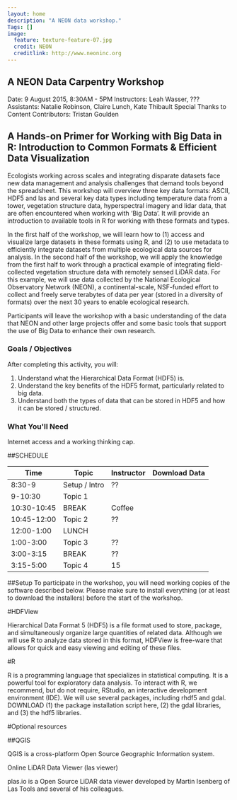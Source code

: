 ```yaml
---
layout: home
description: "A NEON data workshop."
Tags: []
image:
  feature: texture-feature-07.jpg
  credit: NEON
  creditlink: http://www.neoninc.org
---
```


<div id="objectives">
<h2>A NEON Data Carpentry Workshop</h2>
Date: 9 August 2015, 8:30AM - 5PM
Instructors: Leah Wasser, ???
Assistants: Natalie Robinson, Claire Lunch, Kate Thibault
Special Thanks to Content Contributors: Tristan Goulden

<h2>A Hands-on Primer for Working with Big Data in R: Introduction to Common Formats & Efficient Data Visualization</h2>

<p>Ecologists working across scales and integrating disparate datasets face new data management and analysis challenges that demand tools beyond the spreadsheet. This workshop will overview three key data formats: ASCII, HDF5 and las and several key data types including temperature data from a tower, vegetation structure data, hyperspectral imagery and lidar data, that are often encountered when working with ‘Big Data’.  It will provide an introduction to available tools in R for working with these formats and types.</p> 

<p>In the first half of the workshop, we will learn how to (1) access and visualize large datasets in these formats using R, and (2) to use metadata to efficiently integrate datasets from multiple ecological data sources for analysis. In the second half of the workshop, we will apply the knowledge from the first half to work through a practical example of integrating field-collected vegetation structure data with remotely sensed LiDAR data. For this example, we will use data collected by the National Ecological Observatory Network (NEON), a continental-scale, NSF-funded effort to collect and freely serve terabytes of data per year (stored in a diversity of formats) over the next 30 years to enable ecological research. </p>
<p>Participants will leave the workshop with a basic understanding of the data that NEON and other large projects offer and some basic tools that support the use of Big Data to enhance their own research. </p>


<h3>Goals / Objectives</h3>
After completing this activity, you will:
<ol>
<li>Understand what the Hierarchical Data Format (HDF5) is.</li>
<li>Understand the key benefits of the HDF5 format, particularly related to big data. </li>
<li>Understand both the types of data that can be stored in HDF5 and how it can be stored / structured.</li>
</ol>

<h3>What You'll Need</h3>
<p>Internet access and a working thinking cap.</p>

</div>

##SCHEDULE


| Time        | Topic         | Instructor | Download Data |
|-------------|---------------|------------|---------------|
| 8:30-9      | Setup / Intro | ??         |               |
| 9-10:30     | Topic 1       |            |               |
| 10:30-10:45 | BREAK         | Coffee     |               |
| 10:45-12:00 | Topic 2       | ??         |               |
| 12:00-1:00  | LUNCH         |            |               |
| 1:00-3:00   | Topic 3       | ??         |               |
| 3:00-3:15   | BREAK         | ??         |               |
| 3:15-5:00   | Topic 4       | 15         |               |


##Setup
To participate in the workshop, you will need working copies of the software described below. Please make sure to install everything (or at least to download the installers) before the start of the workshop.

#HDFView

Hierarchical Data Format 5 (HDF5) is a file format used to store, package, and simultaneously organize large quantities of related data. Although we will use R to analyze data stored in this format, HDFView is free-ware that allows for quick and easy viewing and editing of these files.

#R

R is a programming language that specializes in statistical computing. It is a powerful tool for exploratory data analysis. To interact with R, we recommend, but do not require, RStudio, an interactive development environment (IDE). We will use several packages, including rhdf5 and gdal. DOWNLOAD (1) the package installation script here, (2) the gdal libraries, and (3) the hdf5 libraries.

#Optional resources

##QGIS

QGIS is a cross-platform Open Source Geographic Information system.

Online LiDAR Data Viewer (las viewer)

plas.io is a Open Source LiDAR data viewer developed by Martin Isenberg of Las Tools and several of his colleagues.